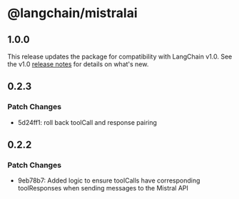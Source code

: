 # @langchain/mistralai

## 1.0.0

This release updates the package for compatibility with LangChain v1.0. See the v1.0 [release notes](https://docs.langchain.com/oss/javascript/releases/langchain-v1) for details on what's new.

## 0.2.3

### Patch Changes

- 5d24ff1: roll back toolCall and response pairing

## 0.2.2

### Patch Changes

- 9eb78b7: Added logic to ensure toolCalls have corresponding toolResponses when sending messages to the Mistral API
